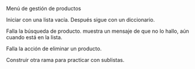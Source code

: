 Menú de gestión de productos

Iniciar con una lista vacía. Después sigue con un diccionario. 

Falla la búsqueda de producto. muestra un mensaje de que no lo hallo, aún cuando está en la lista.

Falla la acción de eliminar un producto. 

Construir otra rama para practicar con sublistas.
